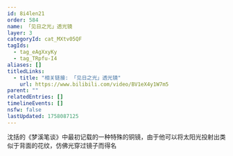 ```yaml
---
id: 8i4len21
order: 584
name: 「见日之光」透光镜
layer: 3
categoryId: cat_MXtv05QF
tagIds:
  - tag_eAgXxyKy
  - tag_TRpfu-I4
aliases: []
titledLinks:
  - title: "相关链接: 「见日之光」透光镜"
    url: https://www.bilibili.com/video/BV1eX4y1W7m5
parent: ""
relatedEntries: []
timelineEvents: []
nsfw: false
lastUpdated: 1758087125
---
```


沈括的《梦溪笔谈》中最初记载的一种特殊的铜镜，由于他可以将太阳光投射出类似于背面的花纹，仿佛光穿过镜子而得名
